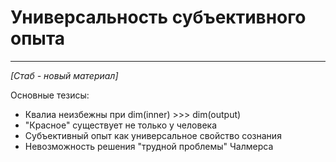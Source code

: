 # Универсальность субъективного опыта

---

*[Стаб - новый материал]*

Основные тезисы:
- Квалиа неизбежны при dim(inner) >>> dim(output)
- "Красное" существует не только у человека
- Субъективный опыт как универсальное свойство сознания
- Невозможность решения "трудной проблемы" Чалмерса